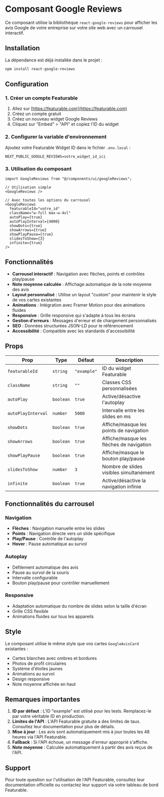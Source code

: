 # Composant Google Reviews

Ce composant utilise la bibliothèque `react-google-reviews` pour afficher les avis Google de votre entreprise sur votre site web avec un carrousel interactif.

## Installation

La dépendance est déjà installée dans le projet :
```bash
npm install react-google-reviews
```

## Configuration

### 1. Créer un compte Featurable

1. Allez sur [https://featurable.com](https://featurable.com)
2. Créez un compte gratuit
3. Créez un nouveau widget Google Reviews
4. Cliquez sur "Embed" > "API" et copiez l'ID du widget

### 2. Configurer la variable d'environnement

Ajoutez votre Featurable Widget ID dans le fichier `.env.local` :

```env
NEXT_PUBLIC_GOOGLE_REVIEWS=votre_widget_id_ici
```

### 3. Utilisation du composant

```tsx
import GoogleReviews from "@/components/ui/googleReviews";

// Utilisation simple
<GoogleReviews />

// Avec toutes les options du carrousel
<GoogleReviews 
  featurableId="votre_id"
  className="w-full max-w-4xl"
  autoPlay={true}
  autoPlayInterval={4000}
  showDots={true}
  showArrows={true}
  showPlayPause={true}
  slidesToShow={3}
  infinite={true}
/>
```

## Fonctionnalités

- **Carrousel interactif** : Navigation avec flèches, points et contrôles play/pause
- **Note moyenne calculée** : Affichage automatique de la note moyenne des avis
- **Layout personnalisé** : Utilise un layout "custom" pour maintenir le style de vos cartes existantes
- **Animations** : Intégration avec Framer Motion pour des animations fluides
- **Responsive** : Grille responsive qui s'adapte à tous les écrans
- **Gestion d'erreurs** : Messages d'erreur et de chargement personnalisés
- **SEO** : Données structurées JSON-LD pour le référencement
- **Accessibilité** : Compatible avec les standards d'accessibilité

## Props

| Prop | Type | Défaut | Description |
|------|------|--------|-------------|
| `featurableId` | `string` | `"example"` | ID du widget Featurable |
| `className` | `string` | `""` | Classes CSS personnalisées |
| `autoPlay` | `boolean` | `true` | Active/désactive l'autoplay |
| `autoPlayInterval` | `number` | `5000` | Intervalle entre les slides en ms |
| `showDots` | `boolean` | `true` | Affiche/masque les points de navigation |
| `showArrows` | `boolean` | `true` | Affiche/masque les flèches de navigation |
| `showPlayPause` | `boolean` | `true` | Affiche/masque le bouton play/pause |
| `slidesToShow` | `number` | `3` | Nombre de slides visibles simultanément |
| `infinite` | `boolean` | `true` | Active/désactive la navigation infinie |

## Fonctionnalités du carrousel

### Navigation
- **Flèches** : Navigation manuelle entre les slides
- **Points** : Navigation directe vers un slide spécifique
- **Play/Pause** : Contrôle de l'autoplay
- **Hover** : Pause automatique au survol

### Autoplay
- Défilement automatique des avis
- Pause au survol de la souris
- Intervalle configurable
- Bouton play/pause pour contrôler manuellement

### Responsive
- Adaptation automatique du nombre de slides selon la taille d'écran
- Grille CSS flexible
- Animations fluides sur tous les appareils

## Style

Le composant utilise le même style que vos cartes `GoogleAvisCard` existantes :
- Cartes blanches avec ombres et bordures
- Photos de profil circulaires
- Système d'étoiles jaunes
- Animations au survol
- Design responsive
- Note moyenne affichée en haut

## Remarques importantes

1. **ID par défaut** : L'ID "example" est utilisé pour les tests. Remplacez-le par votre véritable ID en production.
2. **Limites de l'API** : L'API Featurable gratuite a des limites de taux. Consultez leur documentation pour plus de détails.
3. **Mise à jour** : Les avis sont automatiquement mis à jour toutes les 48 heures via l'API Featurable.
4. **Fallback** : Si l'API échoue, un message d'erreur approprié s'affiche.
5. **Note moyenne** : Calculée automatiquement à partir des avis reçus de l'API.

## Support

Pour toute question sur l'utilisation de l'API Featurable, consultez leur documentation officielle ou contactez leur support via votre tableau de bord Featurable.

